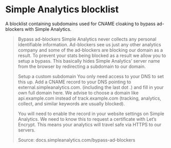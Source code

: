 # Simple Analytics blocklist

A blocklist containing subdomains used for CNAME cloaking to bypass ad-blockers with Simple Analytics.

> Bypass ad-blockers
> Simple Analytics never collects any personal identifiable information. Ad-blockers see us just any other analytics company and some of the ad-blockers are blocking our domain as a result. To prevent your stats being blocked as a result we allow you to setup a bypass. This basically hides Simple Analytics’ server name from the browser by redirecting a subdomain to our domain.
>
> Setup a custom subdomain
> You only need access to your DNS to set this up. Add a CNAME record to your DNS pointing to external.simpleanalytics.com. (including the last dot .) and fill in your own full domain here. We advise to choose a domain like api.example.com instead of track.example.com (tracking, analytics, collect, and similar keywords are usually blocked).
>
> You will need to enable the record in your website settings on Simple Analytics. We need to know this to request a certificate with Let’s Encrypt. This means your analytics will travel safe via HTTPS to our servers.
>
> Source: docs.simpleanalytics.com/bypass-ad-blockers